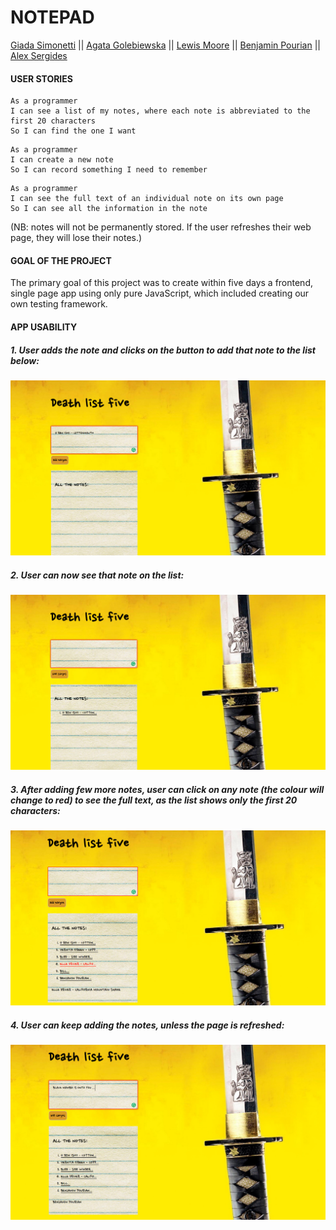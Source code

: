 # NOTEPAD

[Giada Simonetti](https://github.com/GiadaSimonetti) || [Agata Golebiewska](https://github.com/MissDove) || [Lewis Moore](https://github.com/lewmoore) || [Benjamin Pourian](https://github.com/bpourian) || [Alex Sergides](https://github.com/alexse5121)

#### USER STORIES

```
As a programmer
I can see a list of my notes, where each note is abbreviated to the first 20 characters
So I can find the one I want
```

```
As a programmer
I can create a new note
So I can record something I need to remember
```

```
As a programmer
I can see the full text of an individual note on its own page
So I can see all the information in the note
```

(NB: notes will not be permanently stored. If the user refreshes their web page, they will lose their notes.)

#### GOAL OF THE PROJECT

The primary goal of this project was to create within five days a frontend, single page app using only pure JavaScript, which included creating our own testing framework.

#### APP USABILITY

##### 1. User adds the note and clicks on the button to add that note to the list below:

![Screenshot-1](images/screenshot-1-page.jpg)

##### 2. User can now see that note on the list:

![Screenshot-2](images/screenshot-2-page.jpg)

##### 3. After adding few more notes, user can click on any note (the colour will change to red) to see the full text, as the list shows only the first 20 characters:

![Screenshot-3](images/screenshot-3-page.jpg)

##### 4. User can keep adding the notes, unless the page is refreshed:

![Screenshot-4](images/screenshot-4-page.jpg)
